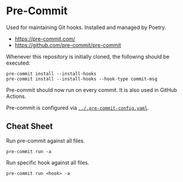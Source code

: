 # Pre-Commit

Used for maintaining Git hooks. Installed and managed by Poetry.

- <https://pre-commit.com/>
- <https://github.com/pre-commit/pre-commit>

Whenever this repository is initially cloned, the following should be executed:

    pre-commit install --install-hooks
    pre-commit install --install-hooks --hook-type commit-msg

Pre-commit should now run on every commit. It is also used in GitHub Actions.

Pre-commit is configured via
[`../.pre-commit-config.yaml`](../.pre-commit-config.yaml).

## Cheat Sheet

Run pre-commit against all files.

    pre-commit run -a

Run specific hook against all files.

    pre-commit run <hook> -a
